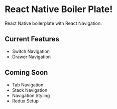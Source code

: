 # React Native Boiler Plate!

React Native boilerplate with React Navigation.

## Current Features

 - Switch Navigation
 - Drawer Navigation

## Coming Soon

 - Tab Navigation
 - Stack Navigation
 - Navigation Styling
 - Redux Setup
